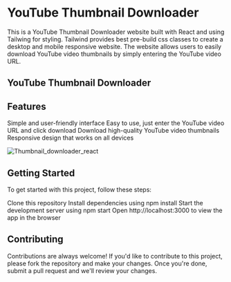 # YouTube Thumbnail Downloader
This is a YouTube Thumbnail Downloader website built with React and using Tailwing for styling. Tailwind provides best pre-build css classes to create a desktop and mobile responsive website. The website allows users to easily download YouTube video thumbnails by simply entering the YouTube video URL.

## YouTube Thumbnail Downloader

## Features
Simple and user-friendly interface
Easy to use, just enter the YouTube video URL and click download
Download high-quality YouTube video thumbnails
Responsive design that works on all devices

![Thumbnail_downloader_react](https://user-images.githubusercontent.com/65946237/227319843-9322d028-a0fb-4883-9417-e93b4e4e44d7.gif)

## Getting Started
To get started with this project, follow these steps:

Clone this repository
Install dependencies using npm install
Start the development server using npm start
Open http://localhost:3000 to view the app in the browser


## Contributing
Contributions are always welcome! If you'd like to contribute to this project, please fork the repository and make your changes. Once you're done, submit a pull request and we'll review your changes.

